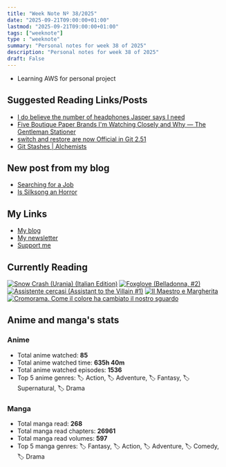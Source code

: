 ```yaml
---
title: "Week Note Nº 38/2025"
date: "2025-09-21T09:00:00+01:00"
lastmod: "2025-09-21T09:00:00+01:00"
tags: ["weeknote"]
type : "weeknote"
summary: "Personal notes for week 38 of 2025"
description: "Personal notes for week 38 of 2025"
draft: False
---
```


- Learning AWS for personal project

## Suggested Reading Links/Posts
- [I do believe the number of headphones Jasper says I need](https://json.blog/2025/09/20/i-do-believe-the-number.html?utm_source=fundor333.com)
- [Five Boutique Paper Brands I'm Watching Closely and Why — The Gentleman Stationer](https://www.gentlemanstationer.com/blog/2025/9/20/five-boutique-paper-brands-im-watching-closely-and-why?utm_source=fundor333.com)
- [switch and restore are now Official in Git 2.51](https://nubecolectiva.com/comunidad/flyers/switch-restore-official-git/?utm_source=fundor333.com)
- [Git Stashes | Alchemists](https://alchemists.io/articles/git_stashes?utm_source=fundor333.com)
## New post from my blog
- [Searching for a Job](https://fundor333.com/micro/2025/09/searching-for-a-job/?utm_source=fundor333.com)
- [Is Silksong an Horror](https://fundor333.com/micro/2025/09/is-silksong-an-horror-/?utm_source=fundor333.com)

## My Links
- [My blog](https://www.fundor333.com)
- [My newsletter](https://newsletter.digitaltearoom.com)
- [Support me](https://ko-fi.com/fundor333)

## Currently Reading
[![Snow Crash (Urania) (Italian Edition)](https://i.gr-assets.com/images/S/compressed.photo.goodreads.com/books/1718899658l/209061970._SX98_.jpg)](https://www.goodreads.com/review/show/7829844133?utm_medium=api&utm_source=rss)
[![Foxglove (Belladonna, #2)](https://i.gr-assets.com/images/S/compressed.photo.goodreads.com/books/1677904559l/74891101._SX98_.jpg)](https://www.goodreads.com/review/show/7800324980?utm_medium=api&utm_source=rss)
[![Assistente cercasi (Assistant to the Villain #1)](https://i.gr-assets.com/images/S/compressed.photo.goodreads.com/books/1712603576l/211060482._SX98_.jpg)](https://www.goodreads.com/review/show/7698115029?utm_medium=api&utm_source=rss)
[![Il Maestro e Margherita](https://i.gr-assets.com/images/S/compressed.photo.goodreads.com/books/1449182290l/28095021._SX98_.jpg)](https://www.goodreads.com/review/show/7613476820?utm_medium=api&utm_source=rss)
[![Cromorama. Come il colore ha cambiato il nostro sguardo](https://i.gr-assets.com/images/S/compressed.photo.goodreads.com/books/1505808761l/36266532._SX98_.jpg)](https://www.goodreads.com/review/show/5993206761?utm_medium=api&utm_source=rss)


## Anime and manga's stats

### **Anime**
- Total anime watched: **85**
- Total anime watched time: **635h 40m**
- Total anime watched episodes: **1536**
- Top 5 anime genres: 🏷️ Action, 🏷️ Adventure, 🏷️ Fantasy, 🏷️ Supernatural, 🏷️ Drama

### **Manga**
- Total manga read: **268**
- Total manga read chapters: **26961**
- Total manga read volumes: **597**
- Top 5 manga genres: 🏷️ Fantasy, 🏷️ Action, 🏷️ Adventure, 🏷️ Comedy, 🏷️ Drama
